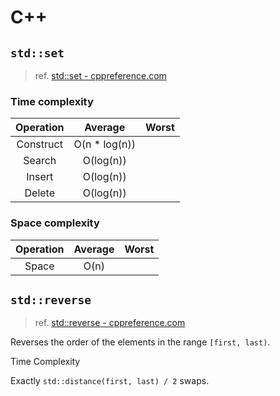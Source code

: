 # C++

## `std::set`

> ref. [std::set - cppreference.com](https://en.cppreference.com/w/cpp/container/set)

### Time complexity

| Operation |    Average    | Worst |
|:---------:|:-------------:|:-----:|
| Construct | O(n * log(n)) |       |
|  Search   |   O(log(n))   |       |
|  Insert   |   O(log(n))   |       |
|  Delete   |   O(log(n))   |       |

### Space complexity

| Operation | Average | Worst |
|:---------:|:-------:|:-----:|
|   Space   |  O(n)   |       |

## `std::reverse`

> ref. [std::reverse - cppreference.com](https://en.cppreference.com/w/cpp/algorithm/reverse)

Reverses the order of the elements in the range `[first, last)`.

Time Complexity

Exactly `std::distance(first, last) / 2` swaps.
